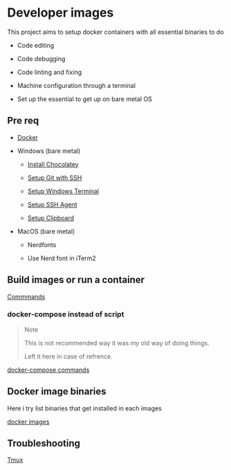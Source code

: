 # Developer images

This project aims to setup docker containers with all essential binaries to do

- Code editing

- Code debugging

- Code linting and fixing

- Machine configuration through a terminal

- Set up the essential to get up on bare metal OS

## Pre req

- [Docker](https://docs.docker.com/engine/install/)

- Windows (bare metal)

  - [Install Chocolatey](/docs/howto/windows/chocolatey.md)

  - [Setup Git with SSH](/docs/howto/windows/git.md)

  - [Setup Windows Terminal](/docs/howto/windows/terminal.md)

  - [Setup SSH Agent](/docs/howto/windows/ssh-agent.md)

  - [Setup Clipboard](/docs/howto/windows/clipboard.md)

- MacOS (bare metal)

  - Nerdfonts

  - Use Nerd font in iTerm2

## Build images or run a container

[Commmands](/docs/commands/README.md)

### docker-compose instead of script

> Note
>
> This is not recommended way it was my old way of doing things.
>
> Left it here in case of refrence.

[docker-compose commands](/docs/docker/docker-compose.md)

## Docker image binaries

Here i try list binaries that get installed in each images

[docker images](/docs/docker/docker-images.md)

## Troubleshooting

[Tmux](/docs/docker/tmux-torubles.md)
